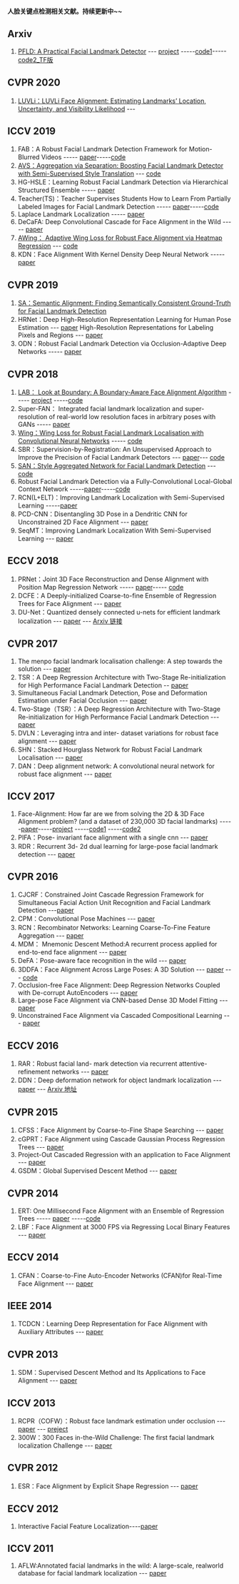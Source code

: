 
**人脸关键点检测相关文献。持续更新中~~**
## Arxiv
 1. [PFLD: A Practical Facial Landmark Detector](https://blog.csdn.net/john_bh/article/details/104492555) --- [project](https://sites.google.com/view/xjguo/fld) -----[code1](https://drive.google.com/file/d/1n1uZPbM9Wz052aVnlc_3L4gjQHiwfj4B/view)-----[code2_TF版](https://github.com/guoqiangqi/PFLD)
## CVPR 2020
 1. [LUVLi：LUVLi Face Alignment: Estimating Landmarks’ Location, Uncertainty,  and Visibility Likelihood](https://blog.csdn.net/john_bh/article/details/105416543) ---
## ICCV 2019
 1. FAB：A Robust Facial Landmark Detection Framework for Motion-Blurred Videos  ----- [paper](http://openaccess.thecvf.com/content_ICCV_2019/papers/Sun_FAB_A_Robust_Facial_Landmark_Detection_Framework_for_Motion-Blurred_Videos_ICCV_2019_paper.pdf)-----[code](https://github.com/keqiangsun/FAB)
 2. [AVS：Aggregation via Separation: Boosting Facial Landmark Detector with Semi-Supervised Style Translation](https://blog.csdn.net/john_bh/article/details/106524455)  --- [code](https://github.com/thesouthfrog/stylealign)
 3. HG-HSLE：Learning Robust Facial Landmark Detection via Hierarchical Structured Ensemble  -----  [paper](http://openaccess.thecvf.com/content_ICCV_2019/papers/Zou_Learning_Robust_Facial_Landmark_Detection_via_Hierarchical_Structured_Ensemble_ICCV_2019_paper.pdf)
 4. Teacher(TS)：Teacher Supervises Students How to Learn From Partially Labeled Images for Facial Landmark Detection  -----  [paper](http://openaccess.thecvf.com/content_ICCV_2019/papers/Dong_Teacher_Supervises_Students_How_to_Learn_From_Partially_Labeled_Images_ICCV_2019_paper.pdf)-----[code](https://github.com/D-X-Y/landmark-detection)
 5. Laplace Landmark Localization  -----  [paper](http://openaccess.thecvf.com/content_ICCV_2019/papers/Robinson_Laplace_Landmark_Localization_ICCV_2019_paper.pdf)
 6. DeCaFA: Deep Convolutional Cascade for Face Alignment in the Wild ----- [paper](http://openaccess.thecvf.com/content_ICCV_2019/papers/Dapogny_DeCaFA_Deep_Convolutional_Cascade_for_Face_Alignment_in_the_Wild_ICCV_2019_paper.pdf)
 7. [AWing： Adaptive Wing Loss for Robust Face Alignment via Heatmap Regression](https://blog.csdn.net/john_bh/article/details/106380784) --- [code](https://github.com/protossw512/AdaptiveWingLoss)
 8. KDN：Face Alignment With Kernel Density Deep Neural Network ----- [paper](http://openaccess.thecvf.com/content_ICCV_2019/papers/Chen_Face_Alignment_With_Kernel_Density_Deep_Neural_Network_ICCV_2019_paper.pdf)

## CVPR 2019
 1. [SA：Semantic Alignment: Finding Semantically Consistent Ground-Truth for Facial Landmark Detection](https://blog.csdn.net/john_bh/article/details/104497069) 
 2. HRNet：Deep High-Resolution Representation Learning for Human Pose Estimation --- [paper](http://openaccess.thecvf.com/content_CVPR_2019/papers/Sun_Deep_High-Resolution_Representation_Learning_for_Human_Pose_Estimation_CVPR_2019_paper.pdf)
 High-Resolution Representations for Labeling Pixels and Regions --- [paper](https://arxiv.org/pdf/1904.04514.pdf)
 4. ODN：Robust Facial Landmark Detection via Occlusion-Adaptive Deep Networks  -----  [paper](http://openaccess.thecvf.com/content_CVPR_2019/papers/Zhu_Robust_Facial_Landmark_Detection_via_Occlusion-Adaptive_Deep_Networks_CVPR_2019_paper.pdf)

## CVPR 2018
 1. [LAB： Look at Boundary: A Boundary-Aware Face Alignment Algorithm](https://blog.csdn.net/john_bh/article/details/106407928) -----  [project](https://wywu.github.io/projects/LAB/LAB.html) -----[code](https://github.com/wywu/LAB)
 2. Super-FAN： Integrated facial landmark localization and super-resolution of real-world low resolution faces in arbitrary poses with GANs ----- [paper](http://openaccess.thecvf.com/content_cvpr_2018/papers/Bulat_SuperFAN_Integrated_Facial_CVPR_2018_paper.pdf)
 3. [Wing：Wing Loss for Robust Facial Landmark Localisation with Convolutional Neural Networks](https://blog.csdn.net/john_bh/article/details/106302026) ----- [code](https://github.com/TropComplique/wing-loss)
 4. SBR：Supervision-by-Registration: An Unsupervised Approach to Improve the Precision of Facial Landmark Detectors --- [paper](http://openaccess.thecvf.com/content_cvpr_2018/papers/Dong_Supervision-by-Registration_An_Unsupervised_CVPR_2018_paper.pdf)--- [code](https://github.com/D-X-Y/landmark-detection)
 5. [SAN：Style Aggregated Network for Facial Landmark Detection](https://blog.csdn.net/john_bh/article/details/106529239) --- [code](https://github.com/D-X-Y/landmark-detection)
 6. Robust Facial Landmark Detection via a Fully-Convolutional Local-Global Context Network -----[paper](http://openaccess.thecvf.com/content_cvpr_2018/papers/Merget_Robust_Facial_Landmark_CVPR_2018_paper.pdf)-----[code](https://github.com/ashxjain/Robust-Facial-Landmark)
 7. RCN(L+ELT)：Improving Landmark Localization with Semi-Supervised Learning -----[paper](http://openaccess.thecvf.com/content_cvpr_2018/papers/Honari_Improving_Landmark_Localization_CVPR_2018_paper.pdf)
 8. PCD-CNN：Disentangling 3D Pose in a Dendritic CNN for Unconstrained 2D Face Alignment --- [paper](http://openaccess.thecvf.com/content_cvpr_2018/papers/Kumar_Disentangling_3D_Pose_CVPR_2018_paper.pdf)
 9. SeqMT：Improving Landmark Localization With Semi-Supervised Learning --- [paper](http://openaccess.thecvf.com/content_cvpr_2018/papers/Honari_Improving_Landmark_Localization_CVPR_2018_paper.pdf)


## ECCV 2018
 1. PRNet：Joint 3D Face Reconstruction and Dense Alignment with Position Map Regression Network ----- [paper](http://openaccess.thecvf.com/content_ECCV_2018/papers/Yao_Feng_Joint_3D_Face_ECCV_2018_paper.pdf)----- [code](https://github.com/YadiraF/PRNet)
 2. DCFE：A Deeply-initialized Coarse-to-fine Ensemble of Regression Trees for Face Alignment --- [paper](http://openaccess.thecvf.com/content_ECCV_2018/papers/Roberto_Valle_A_Deeply-initialized_Coarse-to-fine_ECCV_2018_paper.pdf)
 3. DU-Net：Quantized densely connected u-nets for efficient landmark localization --- [paper](https://eccv2018.org/openaccess/content_ECCV_2018/papers/Zhiqiang_Tang_Quantized_Densely_Connected_ECCV_2018_paper.pdf) --- [Arxiv 链接](https://arxiv.org/abs/1808.02194)

## CVPR 2017
 1. The menpo facial landmark localisation challenge: A step towards the solution --- [paper](http://openaccess.thecvf.com/content_cvpr_2017_workshops/w33/papers/Zafeiriou_The_Menpo_Facial_CVPR_2017_paper.pdf)
 2. TSR：A Deep Regression Architecture with Two-Stage Re-initialization for High Performance Facial Landmark Detection -- [paper](http://openaccess.thecvf.com/content_cvpr_2017/papers/Lv_A_Deep_Regression_CVPR_2017_paper.pdf)
 3. Simultaneous Facial Landmark Detection, Pose and Deformation Estimation under Facial Occlusion --- [paper](http://openaccess.thecvf.com/content_cvpr_2017/papers/Wu_Simultaneous_Facial_Landmark_CVPR_2017_paper.pdf)
 4. Two-Stage（TSR）：A Deep Regression Architecture with Two-Stage Re-initialization for High Performance Facial Landmark Detection --- [paper](http://openaccess.thecvf.com/content_cvpr_2017/papers/Lv_A_Deep_Regression_CVPR_2017_paper.pdf)
 5. DVLN：Leveraging intra and inter- dataset variations for robust face alignment --- [paper](http://openaccess.thecvf.com/content_cvpr_2017_workshops/w33/papers/Wu_Leveraging_Intra_and_CVPR_2017_paper.pdf)
 6. SHN：Stacked Hourglass Network for Robust Facial Landmark Localisation --- [paper](http://openaccess.thecvf.com/content_cvpr_2017_workshops/w33/papers/Yang_Stacked_Hourglass_Network_CVPR_2017_paper.pdf)
 7. DAN：Deep alignment network: A convolutional neural network for robust face alignment --- [paper](http://openaccess.thecvf.com/content_cvpr_2017_workshops/w33/papers/Kowalski_Deep_Alignment_Network_CVPR_2017_paper.pdf)

## ICCV 2017
 1. Face-Alignment: How far are we from solving the 2D & 3D Face Alignment problem? (and a dataset of 230,000 3D facial landmarks) -----[paper](http://openaccess.thecvf.com/content_ICCV_2017/papers/Bulat_How_Far_Are_ICCV_2017_paper.pdf)-----[project](https://www.adrianbulat.com/face-alignment) -----[code1](https://github.com/1adrianb/2D-and-3D-face-alignment) -----[code2](https://github.com/1adrianb/face-alignment)
 2. PIFA：Pose- invariant face alignment with a single cnn --- [paper](http://openaccess.thecvf.com/content_ICCV_2017/papers/Jourabloo_Pose-Invariant_Face_Alignment_ICCV_2017_paper.pdf)
 3. RDR：Recurrent 3d- 2d dual learning for large-pose facial landmark detection --- [paper](http://openaccess.thecvf.com/content_ICCV_2017/papers/Xiao_Recurrent_3D-2D_Dual_ICCV_2017_paper.pdf)

## CVPR 2016
 1. CJCRF：Constrained Joint Cascade Regression Framework for Simultaneous Facial Action Unit Recognition and Facial Landmark Detection ---[paper](https://www.cv-foundation.org/openaccess/content_cvpr_2016/papers/Wu_Constrained_Joint_Cascade_CVPR_2016_paper.pdf)
 2. CPM：Convolutional Pose Machines --- [paper](https://www.cv-foundation.org/openaccess/content_cvpr_2016/papers/Wei_Convolutional_Pose_Machines_CVPR_2016_paper.pdf)
 3. RCN：Recombinator Networks: Learning Coarse-To-Fine Feature Aggregation --- [paper](https://www.cv-foundation.org/openaccess/content_cvpr_2016/papers/Honari_Recombinator_Networks_Learning_CVPR_2016_paper.pdf)
 4. MDM： Mnemonic Descent Method:A recurrent process applied for end-to-end face alignment --- [paper](https://www.cv-foundation.org/openaccess/content_cvpr_2016/papers/Trigeorgis_Mnemonic_Descent_Method_CVPR_2016_paper.pdf)
 5. DeFA：Pose-aware face recognition in the wild --- [paper](http://openaccess.thecvf.com/content_cvpr_2016/papers/Masi_Pose-Aware_Face_Recognition_CVPR_2016_paper.pdf)
 6. 3DDFA：Face Alignment Across Large Poses: A 3D Solution --- [paper](https://www.cv-foundation.org/openaccess/content_cvpr_2016/papers/Zhu_Face_Alignment_Across_CVPR_2016_paper.pdf) --- [code](https://github.com/cleardusk/3DDFA)
 7. Occlusion-free Face Alignment: Deep Regression Networks Coupled with De-corrupt AutoEncoders --- [paper](https://www.cv-foundation.org/openaccess/content_cvpr_2016/papers/Zhang_Occlusion-Free_Face_Alignment_CVPR_2016_paper.pdf)
 8. Large-pose Face Alignment via CNN-based Dense 3D Model Fitting --- [paper](https://www.cv-foundation.org/openaccess/content_cvpr_2016/papers/Jourabloo_Large-Pose_Face_Alignment_CVPR_2016_paper.pdf)
 9. Unconstrained Face Alignment via Cascaded Compositional Learning --- [paper](https://www.cv-foundation.org/openaccess/content_cvpr_2016/papers/Zhu_Unconstrained_Face_Alignment_CVPR_2016_paper.pdf)

## ECCV 2016
 1. RAR：Robust facial land- mark detection via recurrent attentive-refinement networks --- [paper](http://www.eccv2016.org/files/posters/O-1A-04.pdf)
 2. DDN：Deep deformation network for object landmark localization --- [paper](http://www.eccv2016.org/files/posters/P-3A-25.pdf) --- [Arxiv 地址](https://arxiv.org/pdf/1605.01014.pdf)

## CVPR 2015
 1. CFSS：Face Alignment by Coarse-to-Fine Shape Searching --- [paper](https://www.cv-foundation.org/openaccess/content_cvpr_2015/papers/Zhu_Face_Alignment_by_2015_CVPR_paper.pdf)
 2. cGPRT：Face Alignment using Cascade Gaussian Process Regression Trees --- [paper](https://www.cv-foundation.org/openaccess/content_cvpr_2015/papers/Lee_Face_Alignment_Using_2015_CVPR_paper.pdf)
 3. Project-Out Cascaded Regression with an application to Face Alignment --- [paper](https://www.cv-foundation.org/openaccess/content_cvpr_2015/papers/Tzimiropoulos_Project-Out_Cascaded_Regression_2015_CVPR_paper.pdf)
 4. GSDM：Global Supervised Descent Method --- [paper](https://www.cv-foundation.org/openaccess/content_cvpr_2015/papers/Xiong_Global_Supervised_Descent_2015_CVPR_paper.pdf)

## CVPR 2014
 1. ERT: One Millisecond Face Alignment with an Ensemble of Regression Trees ----- [paper](https://www.cv-foundation.org/openaccess/content_cvpr_2014/papers/Kazemi_One_Millisecond_Face_2014_CVPR_paper.pdf) -----[code](http://dlib.net/imaging.html)
 2. LBF：Face Alignment at 3000 FPS via Regressing Local Binary Features --- [paper](http://openaccess.thecvf.com/content_cvpr_2014/papers/Ren_Face_Alignment_at_2014_CVPR_paper.pdf)

## ECCV 2014
 1. CFAN：Coarse-to-Fine Auto-Encoder Networks (CFAN)for Real-Time Face Alignment --- [paper](http://www.jdl.link/doc/2011/201511618323513060_2014_eccv_coarse-to-fine%20auto-encoder%20networks%20%28cfan%29%20for%20real-time%20face%20alignment_0.pdf)

## IEEE 2014
 1. TCDCN：Learning Deep Representation for Face Alignment with Auxiliary  Attributes --- [paper](https://ieeexplore.ieee.org/abstract/document/7208848)

## CVPR 2013

 1. SDM：Supervised Descent Method and Its Applications to Face Alignment --- [paper](https://www.cv-foundation.org/openaccess/content_cvpr_2013/papers/Xiong_Supervised_Descent_Method_2013_CVPR_paper.pdf)

## ICCV 2013
 1. RCPR（COFW）：Robust face landmark estimation under occlusion --- [paper](http://www.vision.caltech.edu/~xpburgos/papers/ICCV13%20Burgos-Artizzu.pdf) --- [preject](http://www.vision.caltech.edu/xpburgos/ICCV13/)
 2. 300W：300 Faces in-the-Wild Challenge: The first facial landmark localization Challenge --- [paper](https://ibug.doc.ic.ac.uk/media/uploads/documents/sagonas_iccv_2013_300_w.pdf)

## CVPR 2012
 1. ESR：Face Alignment by Explicit Shape Regression --- [paper](http://www.jiansun.org/papers/CVPR12_FaceAlignRegression.pdf)

## ECCV 2012

 1. Interactive Facial Feature Localization----[paper](https://projet.liris.cnrs.fr/imagine/pub/proceedings/ECCV-2012/papers/7574/75740679.pdf)


## ICCV 2011
 1. AFLW:Annotated facial landmarks in the wild: A large-scale,    realworld database for facial landmark localization --- [paper](https://files.icg.tugraz.at/seafhttp/files/2683f2e7-8f05-4943-98ca-de4b23bb0ff4/koestinger_befit_11.pdf)


